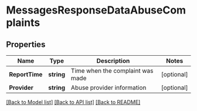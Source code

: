 # MessagesResponseDataAbuseComplaints

## Properties

Name | Type | Description | Notes
------------ | ------------- | ------------- | -------------
**ReportTime** | **string** | Time when the complaint was made | [optional] 
**Provider** | **string** | Abuse provider information | [optional] 

[[Back to Model list]](../README.md#documentation-for-models) [[Back to API list]](../README.md#documentation-for-api-endpoints) [[Back to README]](../README.md)



